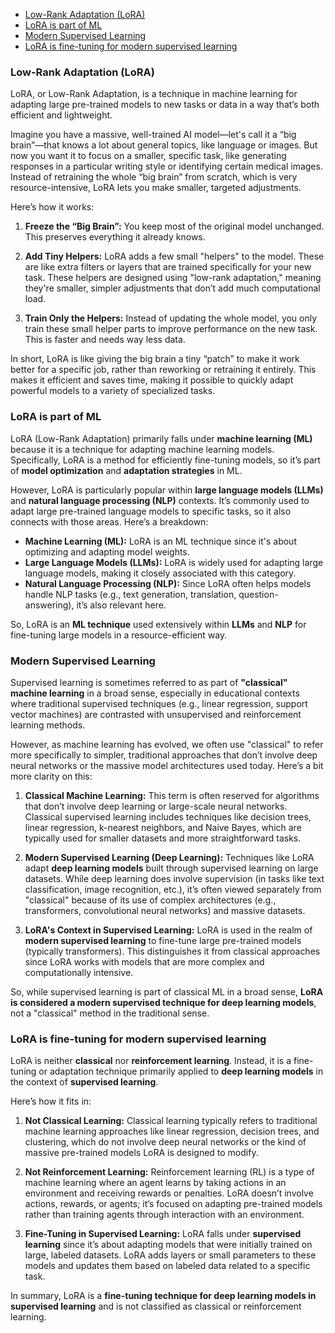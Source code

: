 - [Low-Rank Adaptation (LoRA)](#low-rank-adaptation-lora)
- [LoRA is part of ML](#lora-is-part-of-ml)
- [Modern Supervised Learning](#modern-supervised-learning)
- [LoRA is fine-tuning for modern supervised learning](#lora-is-fine-tuning-for-modern-supervised-learning)

### Low-Rank Adaptation (LoRA)

LoRA, or Low-Rank Adaptation, is a technique in machine learning for adapting large pre-trained models to new tasks or data in a way that’s both efficient and lightweight.

Imagine you have a massive, well-trained AI model—let's call it a “big brain”—that knows a lot about general topics, like language or images. But now you want it to focus on a smaller, specific task, like generating responses in a particular writing style or identifying certain medical images. Instead of retraining the whole “big brain” from scratch, which is very resource-intensive, LoRA lets you make smaller, targeted adjustments.

Here’s how it works:

1. **Freeze the “Big Brain”:** You keep most of the original model unchanged. This preserves everything it already knows.

2. **Add Tiny Helpers:** LoRA adds a few small "helpers" to the model. These are like extra filters or layers that are trained specifically for your new task. These helpers are designed using "low-rank adaptation," meaning they're smaller, simpler adjustments that don’t add much computational load.

3. **Train Only the Helpers:** Instead of updating the whole model, you only train these small helper parts to improve performance on the new task. This is faster and needs way less data.

In short, LoRA is like giving the big brain a tiny “patch” to make it work better for a specific job, rather than reworking or retraining it entirely. This makes it efficient and saves time, making it possible to quickly adapt powerful models to a variety of specialized tasks.

### LoRA is part of ML

LoRA (Low-Rank Adaptation) primarily falls under **machine learning (ML)** because it is a technique for adapting machine learning models. Specifically, LoRA is a method for efficiently fine-tuning models, so it’s part of **model optimization** and **adaptation strategies** in ML.

However, LoRA is particularly popular within **large language models (LLMs)** and **natural language processing (NLP)** contexts. It’s commonly used to adapt large pre-trained language models to specific tasks, so it also connects with those areas. Here’s a breakdown:

- **Machine Learning (ML):** LoRA is an ML technique since it's about optimizing and adapting model weights.
- **Large Language Models (LLMs):** LoRA is widely used for adapting large language models, making it closely associated with this category.
- **Natural Language Processing (NLP):** Since LoRA often helps models handle NLP tasks (e.g., text generation, translation, question-answering), it’s also relevant here.

So, LoRA is an **ML technique** used extensively within **LLMs** and **NLP** for fine-tuning large models in a resource-efficient way.

### Modern Supervised Learning

Supervised learning is sometimes referred to as part of **"classical" machine learning** in a broad sense, especially in educational contexts where traditional supervised techniques (e.g., linear regression, support vector machines) are contrasted with unsupervised and reinforcement learning methods.

However, as machine learning has evolved, we often use "classical" to refer more specifically to simpler, traditional approaches that don’t involve deep neural networks or the massive model architectures used today. Here’s a bit more clarity on this:

1. **Classical Machine Learning:** This term is often reserved for algorithms that don’t involve deep learning or large-scale neural networks. Classical supervised learning includes techniques like decision trees, linear regression, k-nearest neighbors, and Naive Bayes, which are typically used for smaller datasets and more straightforward tasks.

2. **Modern Supervised Learning (Deep Learning):** Techniques like LoRA adapt **deep learning models** built through supervised learning on large datasets. While deep learning does involve supervision (in tasks like text classification, image recognition, etc.), it’s often viewed separately from "classical" because of its use of complex architectures (e.g., transformers, convolutional neural networks) and massive datasets.

3. **LoRA's Context in Supervised Learning:** LoRA is used in the realm of **modern supervised learning** to fine-tune large pre-trained models (typically transformers). This distinguishes it from classical approaches since LoRA works with models that are more complex and computationally intensive.

So, while supervised learning is part of classical ML in a broad sense, **LoRA is considered a modern supervised technique for deep learning models**, not a "classical" method in the traditional sense.

### LoRA is fine-tuning for modern supervised learning

LoRA is neither **classical** nor **reinforcement learning**. Instead, it is a fine-tuning or adaptation technique primarily applied to **deep learning models** in the context of **supervised learning**.

Here’s how it fits in:

1. **Not Classical Learning:** Classical learning typically refers to traditional machine learning approaches like linear regression, decision trees, and clustering, which do not involve deep neural networks or the kind of massive pre-trained models LoRA is designed to modify.

2. **Not Reinforcement Learning:** Reinforcement learning (RL) is a type of machine learning where an agent learns by taking actions in an environment and receiving rewards or penalties. LoRA doesn’t involve actions, rewards, or agents; it’s focused on adapting pre-trained models rather than training agents through interaction with an environment.

3. **Fine-Tuning in Supervised Learning:** LoRA falls under **supervised learning** since it’s about adapting models that were initially trained on large, labeled datasets. LoRA adds layers or small parameters to these models and updates them based on labeled data related to a specific task.

In summary, LoRA is a **fine-tuning technique for deep learning models in supervised learning** and is not classified as classical or reinforcement learning.
